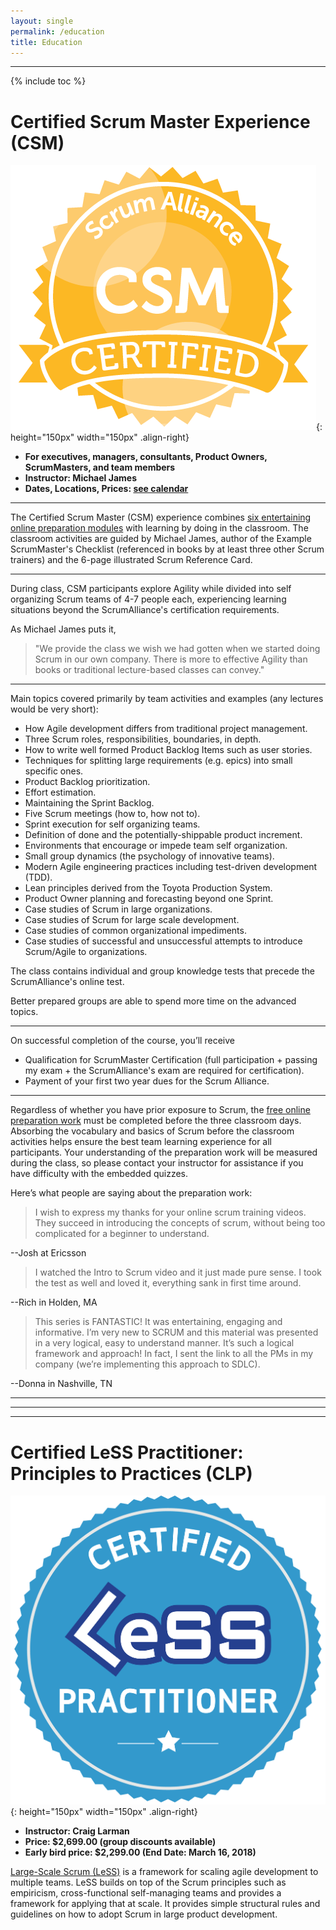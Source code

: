 ```yaml
---
layout: single
permalink: /education
title: Education
---
```


----

{% include toc %}

# Certified Scrum Master Experience (CSM) #

![image-right](assets/images/CSM.png){: height="150px" width="150px" .align-right}
* __For executives, managers, consultants, Product Owners, ScrumMasters, and team members__
* __Instructor: Michael James__
* __Dates, Locations, Prices: [see calendar](/calendar)__

----
The Certified Scrum Master (CSM) experience combines [six entertaining online preparation modules](http://ScrumTrainingSeries.com) with learning by doing in the classroom. The classroom activities are guided by Michael James, author of the Example ScrumMaster's Checklist (referenced in books by at least three other Scrum trainers) and the 6-page illustrated Scrum Reference Card.

----

During class, CSM participants explore Agility while divided into self organizing Scrum teams of 4-7 people each, experiencing learning situations beyond the ScrumAlliance's certification requirements.  

As Michael James puts it,
> "We provide the class we wish we had gotten when we started doing Scrum in our own company.  There is more to effective Agility than books or traditional lecture-based classes can convey."

----

Main topics covered primarily by team activities and examples (any lectures would be very short):

* How Agile development differs from traditional project management.
* Three Scrum roles, responsibilities, boundaries, in depth.
* How to write well formed Product Backlog Items such as user stories.
* Techniques for splitting large requirements (e.g. epics) into small specific ones.
* Product Backlog prioritization.
* Effort estimation.
* Maintaining the Sprint Backlog.
* Five Scrum meetings (how to, how not to).
* Sprint execution for self organizing teams.
* Definition of done and the potentially-shippable product increment.
* Environments that encourage or impede team self organization.
* Small group dynamics (the psychology of innovative teams).
* Modern Agile engineering practices including test-driven development (TDD).
* Lean principles derived from the Toyota Production System.
* Product Owner planning and forecasting beyond one Sprint.
* Case studies of Scrum in large organizations.
* Case studies of Scrum for large scale development.
* Case studies of common organizational impediments.
* Case studies of successful and unsuccessful attempts to introduce Scrum/Agile to organizations.

The class contains individual and group knowledge tests that precede the ScrumAlliance's online test.

Better prepared groups are able to spend more time on the advanced topics.

----


On successful completion of the course, you’ll receive

* Qualification for ScrumMaster Certification (full participation + passing my exam + the ScrumAlliance's exam are required for certification).
* Payment of your first two year dues for the Scrum Alliance.

----

Regardless of whether you have prior exposure to Scrum, the [free online preparation work](http://ScrumTrainingSeries.com) must be completed before the three classroom days. Absorbing the vocabulary and basics of Scrum before the classroom activities helps ensure the best team learning experience for all participants. Your understanding of the preparation work will be measured during the class, so please contact your instructor for assistance if you have difficulty with the embedded quizzes.

Here’s what people are saying about the preparation work:

> I wish to express my thanks for your online scrum training videos. They succeed in introducing the concepts of scrum, without being too complicated for a beginner to understand.

--Josh at Ericsson

> I watched the Intro to Scrum video and it just made pure sense. I took the test as well and loved it, everything sank in first time around.

--Rich in Holden, MA

> This series is FANTASTIC! It was entertaining, engaging and informative. I’m very new to SCRUM and this material was presented in a very logical, easy to understand manner. It’s such a logical framework and approach! In fact, I sent the link to all the PMs in my company (we’re implementing this approach to SDLC).

--Donna in Nashville, TN

----
----
----

# Certified LeSS Practitioner: Principles to Practices (CLP) #

![image-right](assets/images/CLP.png){: height="150px" width="150px" .align-right}
* __Instructor: Craig Larman__
* __Price: $2,699.00 (group discounts available)__
* __Early bird price: $2,299.00 (End Date: March 16, 2018)__

[Large-Scale Scrum (LeSS)](http://less.works) is a framework for scaling agile development to multiple teams. LeSS builds on top of the Scrum principles such as empiricism, cross-functional self-managing teams and provides a framework for applying that at scale. It provides simple structural rules and guidelines on how to adopt Scrum in large product development.